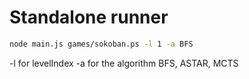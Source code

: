 # Standalone runner

```bash
node main.js games/sokoban.ps -l 1 -a BFS
```

-l for levelIndex
-a for the algorithm BFS, ASTAR, MCTS
